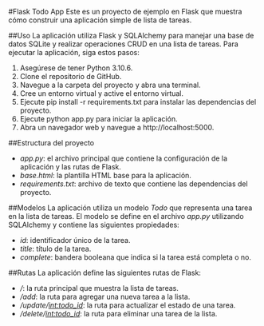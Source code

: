 #Flask Todo App
Este es un proyecto de ejemplo en Flask que muestra cómo construir una aplicación simple de lista de tareas.

##Uso
La aplicación utiliza Flask y SQLAlchemy para manejar una base de datos SQLite y realizar operaciones CRUD en una lista de tareas. Para ejecutar la aplicación, siga estos pasos:

1. Asegúrese de tener Python 3.10.6.
2. Clone el repositorio de GitHub.
3. Navegue a la carpeta del proyecto y abra una terminal.
4. Cree un entorno virtual y active el entorno virtual.
5. Ejecute pip install -r requirements.txt para instalar las dependencias del proyecto.
6. Ejecute python app.py para iniciar la aplicación.
7. Abra un navegador web y navegue a http://localhost:5000.

##Estructura del proyecto
- *app.py*: el archivo principal que contiene la configuración de la aplicación y las rutas de Flask.
- *base.html*: la plantilla HTML base para la aplicación.
- *requirements.txt*: archivo de texto que contiene las dependencias del proyecto.

##Modelos
La aplicación utiliza un modelo *Todo* que representa una tarea en la lista de tareas. El modelo se define en el archivo *app.py* utilizando SQLAlchemy y contiene las siguientes propiedades:

* *id*: identificador único de la tarea.
* *title*: título de la tarea.
* *complete*: bandera booleana que indica si la tarea está completa o no.

##Rutas
La aplicación define las siguientes rutas de Flask:

* */*: la ruta principal que muestra la lista de tareas.
* */add*: la ruta para agregar una nueva tarea a la lista.
* */update/<int:todo_id>*: la ruta para actualizar el estado de una tarea.
* */delete/<int:todo_id>*: la ruta para eliminar una tarea de la lista.